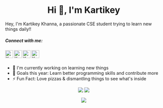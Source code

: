 <h1 align="center">Hi 👋, I'm Kartikey</h1>

Hey, I'm Kartikey Khanna, a passionate CSE student trying to learn new things daily!!

<h5>Connect with me:</h5>
<a href="https://discord.gg/RUR2fyE"><img align="left" alt="Kartikey's Discord" width="25px" src="https://simpleicons.org/icons/discord.svg"/></a>

<a href="https://www.instagram.com/ig_ksquare/"><img align="left" alt="Kartikey's Instagram" width="25px" src="https://simpleicons.org/icons/instagram.svg"/></a>

<a href="https://twitter.com/itsksquare19"><img align="left" alt="Kartikey's Twitter" width="25px" src="https://simpleicons.org/icons/twitter.svg"/></a>

<a href="https://www.linkedin.com/in/kartikeykhanna/"><img align="left" alt="Kartikey's LinkedIn" width="25px" src="https://simpleicons.org/icons/linkedin.svg"/></a>

<br>
<br>

- 🔭 I'm currently working on learning new things
- 🥅 Goals this year: Learn better programming skills and contribute more
- ⚡ Fun Fact: Love pizzas & dismantling things to see what's inside

<p align="center">
    <img src="https://github-readme-stats.vercel.app/api?username=itsksquare&count_private=true&show_icons=true&theme=dark&title_color=0055ff&bg_color=000000">
    <img src="https://github-readme-stats.vercel.app/api/top-langs/?username=itsksquare&layout=compact&theme=dark&title_color=0055ff&bg_color=000000">
<p/>

<p align = "center">
    <img src = "https://github-readme-streak-stats.herokuapp.com/?user=itsksquare&line_height=40&theme=dark&background=000000&ring=0055ff&fire=ff0000&currStreakLabel=0055ff">
</p>
